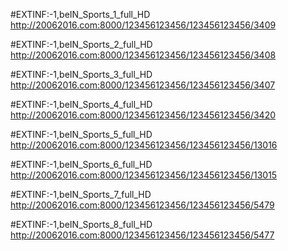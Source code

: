#EXTINF:-1,beIN_Sports_1_full_HD
http://20062016.com:8000/123456123456/123456123456/3409

#EXTINF:-1,beIN_Sports_2_full_HD
http://20062016.com:8000/123456123456/123456123456/3408

#EXTINF:-1,beIN_Sports_3_full_HD
http://20062016.com:8000/123456123456/123456123456/3407

#EXTINF:-1,beIN_Sports_4_full_HD
http://20062016.com:8000/123456123456/123456123456/3420

#EXTINF:-1,beIN_Sports_5_full_HD
http://20062016.com:8000/123456123456/123456123456/13016

#EXTINF:-1,beIN_Sports_6_full_HD
http://20062016.com:8000/123456123456/123456123456/13015

#EXTINF:-1,beIN_Sports_7_full_HD
http://20062016.com:8000/123456123456/123456123456/5479

#EXTINF:-1,beIN_Sports_8_full_HD
http://20062016.com:8000/123456123456/123456123456/5477
